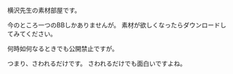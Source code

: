 横沢先生の素材部屋です。

今のところ一つのBBしかありませんが。
素材が欲しくなったらダウンロードしてみてください。

何時如何なるときでも公開禁止ですが。

つまり、さわれるだけです。
さわれるだけでも面白いですよね。
